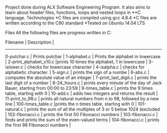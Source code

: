 Project done during ALX Software Engineering Program. It also aims to learn about header files, functions, loops and nested loops in **C language.
Technologies
*C files are compiled using gcc 4.8.4
*C files are written according to the C90 standard
*Tested on Ubuntu 14.04 LTS

Files
All the following files are progress written in C:

Filename   |   Description |
---------      -----------
0-putchar.c  | Prints putchar |
1-alphabet.c  | Prints the alphabet in lowercase |
2-print_alphabet_x10.c |prints 10 times the alphabet, 1 in lowercase |
3-islower.c | checks for lowercase character  |
4-isalpha.c | checks for alphabetic character.   |
5-sign.c |  prints the sign of a numbe  |
6-abs.c  | computes the absolute value of an integer |
7-print_last_digit.c | prints the last digit of a number  |
8-24_hours.c |  prints every minute of the day of Jack Bauer, starting from 00:00 to 23:59  |
9-times_table.c |  prints the 9 times table, starting with 0   |
10-add.c | adds two integers and returns the result  |
11-print_to_98.c | prints all natural numbers from n to 98, followed by a new line |
100-times_table.c |prints the n times table, starting with 0 |
101-natural.c  | prints the sum of all the multiples of 3 or 5 below 1024 (excluded |
102-fibonacci.c  | prints the first 50 Fibonacci numbers |
103-fibonacci.c  | finds and prints the sum of the even-valued terms |
104-fibonacci.c  | prints the first 98 Fibonacci numbers |
